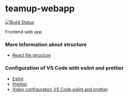 # teamup-webapp
[![Build Status](https://dev.azure.com/funjaladev/DevLevel3/_apis/build/status/fundev3.teamup-webapp?branchName=develop)](https://dev.azure.com/funjaladev/DevLevel3/_build/latest?definitionId=5&branchName=develop)

Frontend web app

### More information about structure

- [React file structure](https://reactjs.org/docs/faq-structure.html)

### Configuration of VS Code with eslint and prettier

- [Eslint](https://eslint.org/)
- [Prettier](https://prettier.io/)
- [Video configuration VS Code eslint and prettier](https://www.youtube.com/watch?v=bfyI9yl3qfE)
